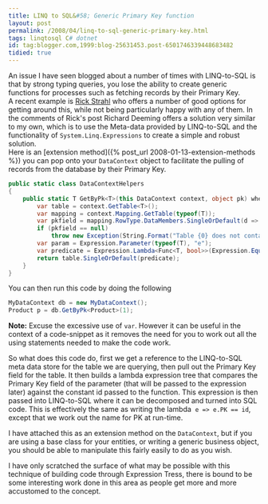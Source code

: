 ```yaml
---
title: LINQ to SQL&#58; Generic Primary Key function
layout: post
permalink: /2008/04/linq-to-sql-generic-primary-key.html
tags: linqtosql C# dotnet
id: tag:blogger.com,1999:blog-25631453.post-6501746339448683482
tidied: true
---
```


An issue I have seen blogged about a number of times with LINQ-to-SQL is that by strong typing queries, you lose the ability to create generic functions for processes such as fetching records by their Primary Key.  
A recent example is [Rick Strahl](http://west-wind.com/weblog/posts/314663.aspx) who offers a number of good options for getting around this, while not being particularly happy with any of them. In the comments of Rick's post Richard Deeming offers a solution very similar to my own, which is to use the Meta-data provided by LINQ-to-SQL and the functionality of `System.Linq.Expressions` to create a simple and robust solution.  
Here is an [extension method]({% post_url 2008-01-13-extension-methods %}) you can pop onto your `DataContext` object to facilitate the pulling of records from the database by their Primary Key.

```csharp
public static class DataContextHelpers
{
    public static T GetByPk<T>(this DataContext context, object pk) where T : class {
        var table = context.GetTable<T>();
        var mapping = context.Mapping.GetTable(typeof(T));
        var pkfield = mapping.RowType.DataMembers.SingleOrDefault(d => d.IsPrimaryKey);
        if (pkfield == null)
            throw new Exception(String.Format("Table {0} does not contain a Primary Key field", mapping.TableName));
        var param = Expression.Parameter(typeof(T), "e");
        var predicate = Expression.Lambda<Func<T, bool>>(Expression.Equal(Expression.Property(param, pkfield.Name), Expression.Constant(pk)), param);
        return table.SingleOrDefault(predicate);
    }
}
```


You can then run this code by doing the following

```csharp
MyDataContext db = new MyDataContext();
Product p = db.GetByPk<Product>(1);
```

**Note:** Excuse the excessive use of `var`. However it can be useful in the context of a code-snippet as it removes the need for you to work out all the using statements needed to make the code work.

So what does this code do, first we get a reference to the LINQ-to-SQL meta data store for the table we are querying, then pull out the Primary Key field for the table. It then builds a lambda expression tree that compares the Primary Key field of the parameter (that will be passed to the expression later) against the constant id passed to the function. This expression is then passed into LINQ-to-SQL where it can be decomposed and turned into SQL code. This is effectively the same as writing the lambda  `e => e.PK == id`, except that we work out the name for PK at run-time.

I have attached this as an extension method on the `DataContext`, but if you are using a base class for your entities, or writing a generic business object, you should be able to manipulate this fairly easily to do as you wish.

I have only scratched the surface of what may be possible with this technique of building code through Expression Tress, there is bound to be some interesting work done in this area as people get more and more accustomed to the concept.
